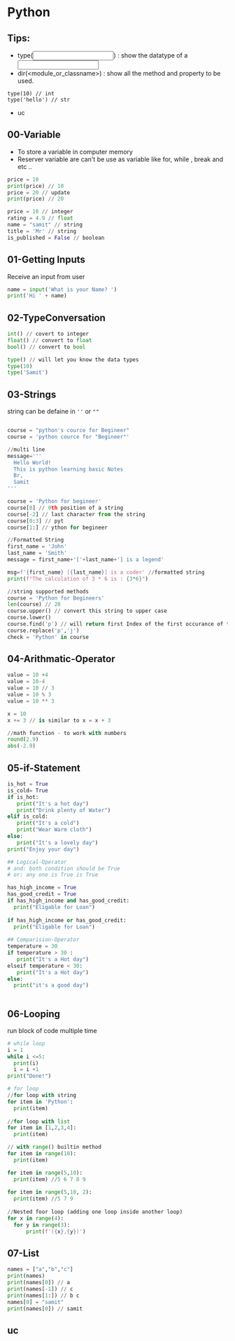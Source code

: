# Python

## Tips:
- type(<input>) : show the datatype of a <input>
- dir(<module_or_classname>) : show all the method and property to be used.
```
type(10) // int
type('hello') // str
```
- uc

## 00-Variable
- To store a variable in computer memory
- Reserver variable are can't be use as variable like for, while , break and etc ..
```python
price = 10
print(price) // 10
price = 20 // update
print(price) // 20

price = 10 // integer
rating = 4.9 // float
name = "samit" // string
title = 'Mr' // string
is_published = False // boolean

```
## 01-Getting Inputs
Receive an input from user
```python
name = input('What is your Name? ')
print('Hi ' + name)

```

## 02-TypeConversation

```python
int() // covert to integer
float() // convert to float
bool() // convert to bool

type() // will let you know the data types
type(10)
type('Samit')
```
## 03-Strings
string can be defaine in `''` or `""`

```python

course = "python's cource for Begineer"
course = 'python cource for "Begineer"'

//multi line
message='''
  Hello World!
  This is python learning basic Notes
  Br,
  Samit
'''

course = 'Python for begineer'
course[0] // 0th position of a string
course[-2] // last character from the string
course[0:3] // pyt
course[1:] // ython for begineer

//Formatted String
first_name = 'John'
last_name = 'Smith'
message = first_name+'['+last_name+'] is a legend'

msg=f'{first_name} [{last_name}] is a coder' //formatted string
print(f"The calculation of 3 * 6 is : {3*6}")

//string supported methods
course = 'Python for Begineers'
len(course) // 20
course.upper() // convert this string to upper case
course.lower()
course.find('p') // will return first Index of the first occurance of the character
course.replace('p','j')
check = 'Python' in course

```
## 04-Arithmatic-Operator
```python
value = 10 +4
value = 10-4
value = 10 // 3
value = 10 % 3
value = 10 ** 3

x = 10
x += 3 // is similar to x = x + 3

//math function - to work with numbers
round(2.9)
abs(-2.9)
```

## 05-if-Statement
```python
is_hot = True
is_cold= True
if is_hot:
   print("It's a hot day")
   print("Drink plenty of Water")
elif is_cold:
   print("It's a cold")
   print("Wear Warm cloth")
else:
   print("It's a lovely day")
print("Enjoy your day")

## Logical-Operator
# and: both condition should be True
# or: any one is True is True

has_high_income = True
has_good_credit = True
if has_high_income and has_good_credit:
  print("Eligable for Loan")
  
if has_high_income or has_good_credit:
  print("Eligable for Loan")
  
## Comparision-Operator
temperature = 30
if temperature > 30 :
   print("It's a Hot day")
elseif temperature < 30:
   print("It's a Hot day")
else:
  print("it's a good day")
  
```
## 06-Looping

run block of code multiple time
```python
# while loop
i = 1
while i <=5:
  print(i)
  i = i +1 
print("Done!")

# for loop
//for loop with string
for item in 'Python':
  print(item)
  
//for loop with list
for item in [1,2,3,4]:
  print(item)

// with range() builtin method
for item in range(10):
  print(item)

for item in range(5,10):
  print(item) //5 6 7 8 9
  
for item in range(5,10, 2):
  print(item) //5 7 9
  
//Nested foor loop (adding one loop inside another loop)
for x in range(4):
  for y in range(3):
      print(f'({x},{y})')

```
## 07-List
```python
names = ["a","b","c"]
print(names)
print(names[0]) // a
print(names[-1]) // c
print(names[1:]) // b c
names[0] = "samit"
print(names[0]) // samit
```



## uc
```python

```
